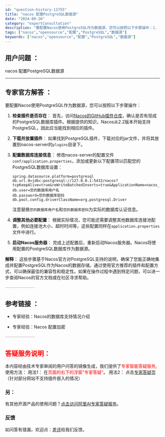 ```yaml
---
id: "question-history-11755"
title: "nacos 配置PostgreSQL数据源"
date: "2024-09-26"
category: "expertConsultation"
description: "要配置Nacos使用PostgreSQL作为数据源，您可以按照以下步骤操作：1. **检查插件是否存在**：   首先，访问[Nacos的GitHub插件仓库](https://github.com/nacos-group/nacos-plugin)，确认是否有现成的PostgreSQL数据库插件。"
tags: ["nacos","opensource","配置","PostgreSQL","数据源"]
keywords: ["nacos","opensource","配置","PostgreSQL","数据源"]
---
```


## 用户问题 ： 
 nacos 配置PostgreSQL数据源  

---------------
## 专家官方解答 ：

要配置Nacos使用PostgreSQL作为数据源，您可以按照以下步骤操作：

1. **检查插件是否存在**：
   首先，访问[Nacos的GitHub插件仓库](https://github.com/nacos-group/nacos-plugin)，确认是否有现成的PostgreSQL数据库插件。根据提供的知识，Nacos从2.2版本开始支持PostgreSQL，因此应当能找到相应的插件。

2. **下载并放置插件**：
   如果找到PostgreSQL插件，下载对应的jar文件，并将其放置到nacos-server的`plugins`目录下。

3. **配置数据库连接信息**：
   修改nacos-server的配置文件`conf/application.properties`，添加或更新以下配置项以匹配您的PostgreSQL数据库设置：
   ```plaintext
   spring.datasource.platform=postgresql
   db.url.0=jdbc:postgresql://127.0.0.1:5432/nacos?tcpKeepAlive=true&reWriteBatchedInserts=true&ApplicationName=nacos_java
   db.user=您的数据库用户名
   db.password=您的数据库密码
   db.pool.config.driverClassName=org.postgresql.Driver
   ```
   注意替换`您的数据库用户名`和`您的数据库密码`为实际的数据库认证信息。

4. **调整其他必要配置**：
   根据实际情况，您可能还需要调整其他数据库连接池配置，例如连接池大小、超时时间等，这些配置同样在`application.properties`文件中进行。

5. **启动Nacos服务器**：
   完成上述配置后，重新启动Nacos服务器。Nacos将使用配置的PostgreSQL数据库作为数据源。

**解释**：
这些步骤基于Nacos官方对PostgreSQL支持的说明，确保了您能正确地集成并配置PostgreSQL作为Nacos的数据存储。通过使用官方推荐的插件和配置方式，可以确保最佳的兼容性和稳定性。如果在操作过程中遇到特定问题，可以进一步查阅Nacos的官方文档或在社区寻求帮助。


<font color="#949494">---------------</font> 


## 参考链接 ：

* 专家经验：Nacos的数据库支持情况介绍 
 
 * 专家经验：Nacos 配置加密 


 <font color="#949494">---------------</font> 
 


## <font color="#FF0000">答疑服务说明：</font> 

本内容经由技术专家审阅的用户问答的镜像生成，我们提供了<font color="#FF0000">专家智能答疑服务</font>,使用方法：
用法1： 在<font color="#FF0000">页面的右下的浮窗”专家答疑“</font>。
用法2： 点击[专家答疑页](https://answer.opensource.alibaba.com/docs/intro)（针对部分网站不支持插件嵌入的情况）
### 另：


有其他开源产品的使用问题？[点击访问阿里AI专家答疑服务](https://answer.opensource.alibaba.com/docs/intro)。
### 反馈
如问答有错漏，欢迎点：[差评](https://ai.nacos.io/user/feedbackByEnhancerGradePOJOID?enhancerGradePOJOId=13782)给我们反馈。
